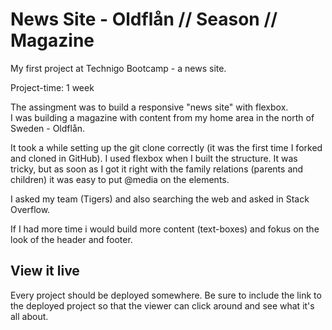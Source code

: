 # News Site - Oldflån // Season // Magazine

My first project at Technigo Bootcamp - a news site. 

Project-time: 1 week 

The assingment was to build a responsive "news site" with flexbox.   
I was building a magazine with content from my home area in the north of Sweden - Oldflån. 


It took a while setting up the git clone correctly (it was the first time I forked and cloned in GitHub). 
I used flexbox when I built the structure. It was tricky, but as soon as I got it right with the family relations (parents and children) it was easy to put @media on the elements.

I asked my team (Tigers) and also searching the web and asked in Stack Overflow. 

If I had more time i would build more content (text-boxes) and fokus on the look of the header and footer. 


## View it live
Every project should be deployed somewhere. Be sure to include the link to the deployed project so that the viewer can click around and see what it's all about.
